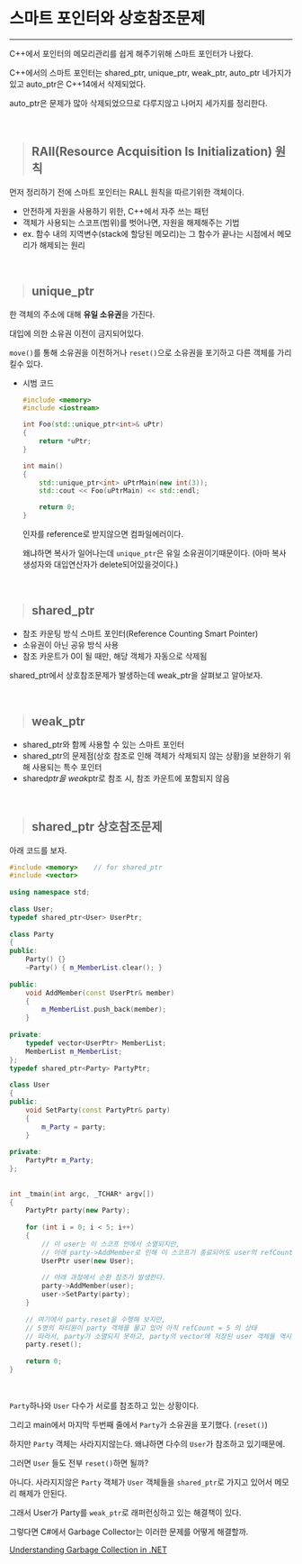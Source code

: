 # 스마트 포인터와 상호참조문제

---

C++에서 포인터의 메모리관리를 쉽게 해주기위해 스마트 포인터가 나왔다.

C++에서의 스마트 포인터는 shared_ptr, unique_ptr, weak_ptr, auto_ptr 네가지가 있고 auto_ptr은 C++14에서 삭제되었다.

auto_ptr은 문제가 많아 삭제되었으므로 다루지않고 나머지 세가지를 정리한다.

<br>

> ## RAII(Resource Acquisition Is Initialization) 원칙

먼저 정리하기 전에 스마트 포인터는 RALL 원칙을 따르기위한 객체이다.

- 안전하게 자원을 사용하기 위한, C++에서 자주 쓰는 패턴
- 객체가 사용되는 스코프(범위)를 벗어나면, 자원을 해제해주는 기법
- ex. 함수 내의 지역변수(stack에 할당된 메모리)는 그 함수가 끝나는 시점에서 메모리가 해제되는 원리

<br>

> ## unique_ptr

한 객체의 주소에 대해 **유일 소유권**을 가진다.

대입에 의한 소유권 이전이 금지되어있다.

`move()`를 통해 소유권을 이전하거나 `reset()`으로 소유권을 포기하고 다른 객체를 가리킬수 있다.

- 시범 코드

    ```cpp
    #include <memory>
    #include <iostream>

    int Foo(std::unique_ptr<int>& uPtr)
    {
    	return *uPtr;
    }

    int main()
    {
    	std::unique_ptr<int> uPtrMain(new int(3));
    	std::cout << Foo(uPtrMain) << std::endl;

    	return 0;
    }
    ```

    인자를 reference로 받지않으면 컴파일에러이다.

    왜냐하면 복사가 일어나는데 `unique_ptr`은 유일 소유권이기때문이다. (아마 복사생성자와 대입연산자가 delete되어있을것이다.)

<br>

> ## shared_ptr

- 참조 카운팅 방식 스마트 포인터(Reference Counting Smart Pointer)
- 소유권이 아닌 공유 방식 사용
- 참조 카운트가 0이 될 때만, 해당 객체가 자동으로 삭제됨

shared_ptr에서 상호참조문제가 발생하는데 weak_ptr을 살펴보고 알아보자.

<br>

> ## weak_ptr

- shared_ptr와 함께 사용할 수 있는 스마트 포인터
- shared_ptr의 문제점(상호 참조로 인해 객체가 삭제되지 않는 상황)을 보완하기 위해 사용되는 특수 포인터
- shared*ptr을 weak*ptr로 참조 시, 참조 카운트에 포함되지 않음

<br>

> ## shared_ptr 상호참조문제

아래 코드를 보자.

```cpp
#include <memory>    // for shared_ptr
#include <vector>
 
using namespace std;
 
class User;
typedef shared_ptr<User> UserPtr;
 
class Party
{
public:
    Party() {}
    ~Party() { m_MemberList.clear(); }
 
public:
    void AddMember(const UserPtr& member)
    {
        m_MemberList.push_back(member);
    }
 
private:
    typedef vector<UserPtr> MemberList;
    MemberList m_MemberList;
};
typedef shared_ptr<Party> PartyPtr;
 
class User
{
public:
    void SetParty(const PartyPtr& party)
    {
        m_Party = party;
    }
 
private:
    PartyPtr m_Party;
};
 
 
int _tmain(int argc, _TCHAR* argv[])
{
    PartyPtr party(new Party);
 
    for (int i = 0; i < 5; i++)
    {
        // 이 user는 이 스코프 안에서 소멸되지만,
        // 아래 party->AddMember로 인해 이 스코프가 종료되어도 user의 refCount = 1
        UserPtr user(new User);
 
        // 아래 과정에서 순환 참조가 발생한다.
        party->AddMember(user);
        user->SetParty(party);
    }
 
    // 여기에서 party.reset을 수행해 보지만,
    // 5명의 파티원이 party 객체를 물고 있어 아직 refCount = 5 의 상태
    // 따라서, party가 소멸되지 못하고, party의 vector에 저장된 user 객체들 역시 소멸되지 못한다.
    party.reset();
 
    return 0;
}
```
<br>

`Party`하나와 `User` 다수가 서로를 참조하고 있는 상황이다.

그리고 main에서 마지막 두번째 줄에서 `Party`가 소유권을 포기했다. (`reset()`)

하지만 `Party` 객체는 사라지지않는다. 왜냐하면 다수의 `User`가 참조하고 있기때문에.

그러면 `User` 들도 전부 `reset()`하면 될까? 

아니다. 사라지지않은 `Party` 객체가 `User` 객체들을 `shared_ptr`로 가지고 있어서 메모리 해제가 안된다.

그래서 User가 Party를 `weak_ptr`로 래퍼런싱하고 있는 해결책이 있다.

그렇다면 C#에서 Garbage Collector는 이러한 문제를 어떻게 해결할까.

[Understanding Garbage Collection in .NET](https://www.notion.so/Understanding-Garbage-Collection-in-NET-452d8a2fd0ba4bd6990c5a4d0651d272)